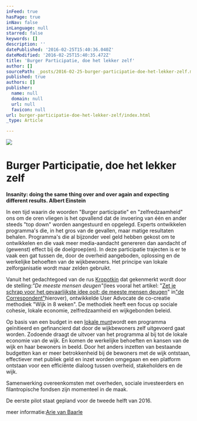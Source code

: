 ```yaml
---
inFeed: true
hasPage: true
inNav: false
inLanguage: null
starred: false
keywords: []
description: ''
datePublished: '2016-02-25T15:40:36.040Z'
dateModified: '2016-02-25T15:40:35.472Z'
title: 'Burger Participatie, doe het lekker zelf'
author: []
sourcePath: _posts/2016-02-25-burger-participatie-doe-het-lekker-zelf.md
published: true
authors: []
publisher:
  name: null
  domain: null
  url: null
  favicon: null
url: burger-participatie-doe-het-lekker-zelf/index.html
_type: Article

---
```

![](https://the-grid-user-content.s3-us-west-2.amazonaws.com/9ce6f50c-6db2-400d-9cdb-ac88bbf7a06d.jpg)

# Burger Participatie, doe het lekker zelf

**Insanity: doing the same thing over and over again and expecting different results. Albert Einstein**

In een tijd waarin de woorden "Burger participatie" en "zelfredzaamheid" ons om de oren vliegen is het opvallend dat de invoering van één en ander steeds "top down" worden aangestuurd en opgelegd. Experts ontwikkelen programma's die, in het gros van de gevallen, maar matige resultaten behalen. Programma's die al bijzonder veel geld hebben gekost om te ontwikkelen en die vaak meer media-aandacht genereren dan aandacht of (gewenst) effect bij de doelgroep(en). In deze participatie trajecten is er te vaak een gat tussen de, door de overheid aangeboden, oplossing en de werkelijke behoeften van de wijkbewoners. Het principe van lokale zelforganisatie wordt maar zelden gebruikt.

Vanuit het gedachtegoed van de rus [Kropotkin][0] dat gekenmerkt wordt door de stelling:_"De meeste mensen deugen"_(lees vooral het artikel: "[Zet je schrap voor het gevaarlijkste idee ooit; de meeste mensen deugen][1]"  in["de Correspondent"][1]hierover), ontwikkelde User Advocate de co-creatie methodiek "Wijk in 8 weken". De methodiek heeft een focus op sociale cohesie, lokale economie, zelfredzaamheid en wijkgebonden beleid.

Op basis van een budget in een [lokale munt][2]wordt een programma geïnitieerd en gefinancierd dat door de wijkbewoners zelf uitgevoerd gaat worden. Zodoende draagt de uitvoer van het programma al bij tot de lokale economie van de wijk. En komen de werkelijke behoeften en kansen van de wijk en haar bewoners in beeld. Door het anders inzetten van bestaande budgetten kan er meer betrokkenheid bij de bewoners met de wijk ontstaan, effectiever met publiek geld en inzet worden omgegaan en een platform ontstaan voor een efficiënte dialoog tussen overheid, stakeholders en de wijk.

Samenwerking overeenkomsten met overheden, sociale investeerders en filantropische fondsen  zijn momenteel in de maak.

De eerste pilot staat gepland voor de tweede helft van 2016\.

meer informatie:[Arie van Baarle][3]

[0]: https://nl.wikipedia.org/wiki/Peter_Kropotkin
[1]: https://decorrespondent.nl/3430/Zet-je-schrap-voor-het-gevaarlijkste-idee-ooit-de-meeste-mensen-deugen/285139004150-0175d680
[2]: http://www.trouw.nl/tr/nl/4492/Nederland/article/detail/3873023/2015/02/25/Lokale-munteenheid-is-bezig-met-opmars.dhtml
[3]: mailto://extern@useradvocate.nl
